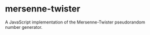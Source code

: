 # mersenne-twister
A JavaScript implementation of the Mersenne-Twister pseudorandom number generator.
